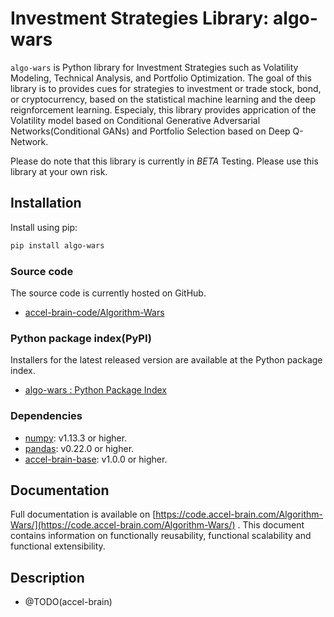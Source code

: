 # Investment Strategies Library: algo-wars

`algo-wars` is Python library for Investment Strategies such as Volatility Modeling, Technical Analysis, and Portfolio Optimization. The goal of this library is to provides cues for strategies to investment or trade stock, bond, or cryptocurrency, based on the statistical machine learning and the deep reignforcement learning. Especialy, this library provides apprication of the Volatility model based on Conditional Generative Adversarial Networks(Conditional GANs) and Portfolio Selection based on Deep Q-Network.

Please do note that this library is currently in *BETA* Testing. Please use this library at your own risk.

## Installation

Install using pip:

```sh
pip install algo-wars
```

### Source code

The source code is currently hosted on GitHub.

- [accel-brain-code/Algorithm-Wars](https://github.com/accel-brain/accel-brain-code/tree/master/Algorithm-Wars)

### Python package index(PyPI)

Installers for the latest released version are available at the Python package index.

- [algo-wars : Python Package Index](https://pypi.org/pypi/algo-wars/)

### Dependencies

- [numpy](https://github.com/numpy/numpy): v1.13.3 or higher.
- [pandas](https://github.com/pandas-dev/pandas): v0.22.0 or higher.
- [accel-brain-base](https://github.com/accel-brain/accel-brain-code/tree/master/Accel-Brain-Base): v1.0.0 or higher.

## Documentation

Full documentation is available on [https://code.accel-brain.com/Algorithm-Wars/](https://code.accel-brain.com/Algorithm-Wars/) . This document contains information on functionally reusability, functional scalability and functional extensibility.

## Description

- @TODO(accel-brain)

